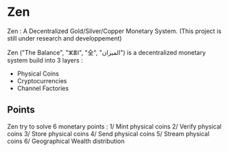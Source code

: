 # Zen
Zen : A Decentralized Gold/Silver/Copper Monetary System.
(This project is still under research and developpement)

Zen ("The Balance", "ⵣⴻⵏ", "全", "الميزان") is a decentralized monetary system build into 3 layers :
  - Physical Coins
  - Cryptocurrencies
  - Channel Factories
  
## Points 
Zen try to solve 6 monetary points :
  1/ Mint physical coins
  2/ Verify physical coins
  3/ Store physical coins
  4/ Send physical coins
  5/ Stream physical coins
  6/ Geographical Wealth distribution
  
